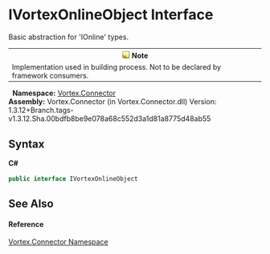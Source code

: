 # IVortexOnlineObject Interface
 

Basic abstraction for 'IOnline' types.
&nbsp;<table><tr><th>![Note](media/AlertNote.png) Note</th></tr><tr><td>Implementation used in building process. Not to be declared by framework consumers.</td></tr></table>&nbsp;
**Namespace:**&nbsp;<a href="N_Vortex_Connector.md">Vortex.Connector</a><br />**Assembly:**&nbsp;Vortex.Connector (in Vortex.Connector.dll) Version: 1.3.12+Branch.tags-v1.3.12.Sha.00bdfb8be9e078a68c552d3a1d81a8775d48ab55

## Syntax

**C#**<br />
``` C#
public interface IVortexOnlineObject
```


## See Also


#### Reference
<a href="N_Vortex_Connector.md">Vortex.Connector Namespace</a><br />